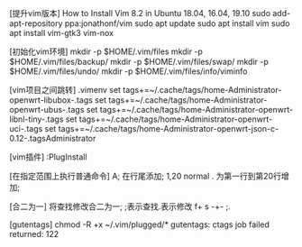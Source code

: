 [提升vim版本]
How to Install Vim 8.2 in Ubuntu 18.04, 16.04, 19.10
sudo add-apt-repository ppa:jonathonf/vim
sudo apt update
sudo apt install vim
sudo apt install vim-gtk3 vim-nox

[初始化vim环境]
mkdir -p $HOME/.vim/files
mkdir -p $HOME/.vim/files/backup/
mkdir -p $HOME/.vim/files/swap/
mkdir -p $HOME/.vim/files/undo/
mkdir -p $HOME/.vim/files/info/viminfo

[vim项目之间跳转]
.vimenv
set tags+=~/.cache/tags/home-Administrator-openwrt-libubox-.tags
set tags+=~/.cache/tags/home-Administrator-openwrt-ubus-.tags
set tags+=~/.cache/tags/home-Administrator-openwrt-libnl-tiny-.tags
set tags+=~/.cache/tags/home-Administrator-openwrt-uci-.tags
set tags+=~/.cache/tags/home-Administrator-openwrt-json-c-0.12-.tagsAdministrator

[vim插件]
:PlugInstall

[在指定范围上执行普通命令]
A;<ESC> 在行尾添加;
1,20 normal . 为第一行到第20行增加;

[合二为一] 将查找修改合二为一; ;表示查找.表示修改
f+ s -+-
;.

 [gutentags] chmod -R +x ~/.vim/plugged/*
gutentags: ctags job failed returned: 122

